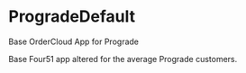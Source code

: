 # ProgradeDefault
Base OrderCloud App for Prograde

Base Four51 app altered for the average Prograde customers.

